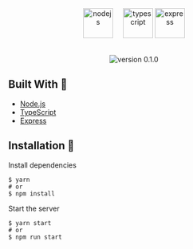 <div align="center">
  <img style="margin-right: 16px;" alt="nodejs" src="https://upload.wikimedia.org/wikipedia/commons/d/d9/Node.js_logo.svg" height="60" />
  <img alt="typescript" src="https://upload.wikimedia.org/wikipedia/commons/4/4c/Typescript_logo_2020.svg" height="60" />
  <img alt="express" src="https://upload.wikimedia.org/wikipedia/commons/6/64/Expressjs.png" height="60" />
</div>

<br>
<p align="center">
    <img src="https://img.shields.io/badge/version-0.1.0-orange" alt="version 0.1.0"/>
</p>

## Built With 🚀

- [Node.js](https://nodejs.org/)
- [TypeScript](https://www.typescriptlang.org/)
- [Express](https://expressjs.com/)

## Installation 🔧

Install dependencies

```
$ yarn
# or
$ npm install
```

Start the server

```
$ yarn start
# or
$ npm run start
```